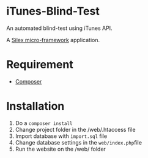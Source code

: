 # iTunes-Blind-Test
An automated blind-test using iTunes API.

A [Silex micro-framework](http://silex.sensiolabs.org/) application.

# Requirement
* [Composer](https://getcomposer.org)

# Installation
1. Do a `composer install`
2. Change project folder in the /web/.htaccess file
3. Import database with `import.sql` file
4. Change database settings in the `web/index.php`file
5. Run the website on the /web/ folder
